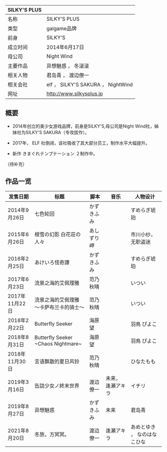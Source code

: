|  **SILKY'S PLUS**  ||
|---|---|
|名称  |  SILKY'S PLUS   |
|类型  |  galgame品牌   |
|前身  |  SILKY'S   |
|成立时间  |  2014年6月17日   |
|母公司  |  Night Wind   |
|主要作品  |  异想魅惑  ，  冬滚滚   |
|相关人物  |  君岛青  ，  渡边僚一   |
|相关会社  |  elf  ，  SILKY'S SAKURA  ，  NightWind   |
|网址  |  http://www.silkysplus.jp   |
  
##  概要

  * 2014年创立的美少女游戏品牌，前身是SILKY'S,母公司是Night Wind社，姊妹社为SILKY'S SAKURA（专攻拔作）。 

  * 2017年，  ELF  社倒闭，该社吸收了其大部分员工，制作水平大幅提升。 

  * 新作  きまぐれテンプテーション  ２制作中。 

（待补充）

##  作品一览

|  发售日期  |  标题  |  脚本  |  音乐  |  人物设计   
---|---|---|---|---  
2014年9月26日  |  七色轮回  |  かずきふみ  |  |  すめらぎ琥珀   
2015年6月26日  |  根雪の幻影 白花荘の人々  |  あしずり岬  |  |  市川小纱，无职盗迷   
2016年2月25日  |  あけいろ怪奇譚  |  かずきふみ  |  |  すめらぎ琥珀   
2017年6月23日  |  流景之海的艾佩理雅  |  范乃秋晴  |  |  いつい   
2017年11月22日  |  流景之海的艾佩理雅 ～卡萨布兰卡的骑士～  |  范乃秋晴  |  |  いつい   
2018年2月22日  |  Butterfly Seeker  |  海原望  |  |  羽鳥 ぴよこ   
2018年8月31日  |  Butterfly Seeker ~Chaos Nightmare~  |  海原望  |  |  羽鳥 ぴよこ   
2018年11月30日  |  言语飘散的夏日风铃  |  范乃秋晴  |  |  ひなたもも   
2019年3月16日  |  缶詰少女ノ終末世界  |  渡边僚一  |  未来，  逢瀬アキラ  |  イチリ   
2019年8月27日  |  异想魅惑  |  かずきふみ  |  未来  |  君岛青   
2021年8月20日  |  冬旅，方冥冥。  |  渡边僚一  |  逢瀬アキラ  |  あめとゆき  ，  なのはなこひな   
  
